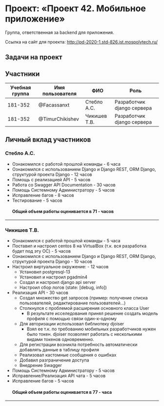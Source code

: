 # Проект: «Проект 42. Мобильное приложение»

Группа, ответственная за backend для приложения.

Ссылка на сайт для проекта: http://pd-2020-1.std-826.ist.mospolytech.ru/

## Задачи на проект

## Участники

| Учебная группа | Имя пользователя | ФИО                      | Роль                       |
|----------------|------------------|--------------------------|----------------------------|
| 181-352        | @Facassanxt      | Стебло А.С.              | Разработчик django сервера |
| 181-352        | @TimurChikishev  | Чикишев Т.В.             | Разработчик django сервера |

## Личный вклад участников

### Стебло А.С. 
- Ознакомился с работой прошлой команды - 6 часа
- Ознакомился с использованием Django и Django REST, ORM Django, структурой проекта  Django - 12 часов
- Помощь с реализацией API - 5 часов
- Работа со Swagger API Documentation - 30 часов
- Помощь Системному Администратору - 5 часов
- Исправление багов - 8 часов
- Тестирование - 5 часов
####        Общий объем работы оценивается в 71 - часов
------------------------------
### Чикишев Т.В.
- Ознакомился с работой прошлой команды - 5 часа
- Поставил и настроил centos 8 на VirtualBox (т.к. вся разработка будет под эту ОС) - 5 часов
- Ознакомился с использованием Django и Django REST, ORM Django, структурой проекта  Django - 10 часов
- Настроил виртуальное окружение: - 12 часов
  - Установил postgresql-13 
  - Установил и настроил pgadmin4
  - Создал и настроил django api server
  - Настроил сбор логов (state: [debug, info])
- Реализация API - 30 часов
  - Создал множество get запросов (пример: получение списка пользователей, редактирование пользователей...)
  - Столкнулся с проблемой расширения основного класса User 
    - В результате исселедования принял решение создать модель профиля с помощью связи один-к-одному
  - Для авторизации использовал библиотеку djoiser
    - Взял ее т.к. по требованию мобильных разработчиков нужен было токен.
      djoiser позволяет работать с несколькими видами токенов одновременно.
  - Для регистрации возникла потребность автоматически добавлять данные в таблицу профиля
  - Реализовал кастомные сообщения о ошибках
  - Добавил разграничение доступа
  - Внедрение Swagger
- Помощь Системному Администратору - 5 часов
- Исправление/Реализация API чата - 5 часов
- Исправление багов - 5 часов
    
####        Общий объем работы оценивается в 77 - часа 
------------------------------
